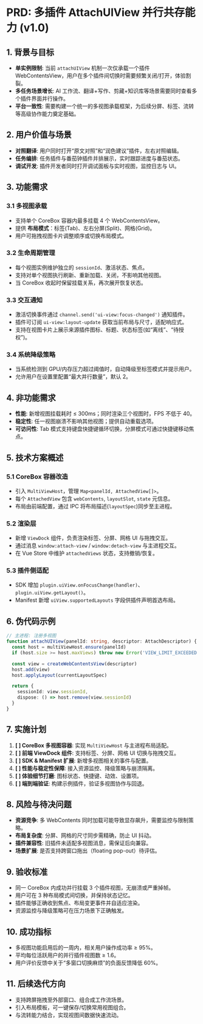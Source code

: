 # PRD: 多插件 AttachUIView 并行共存能力 (v1.0)

## 1. 背景与目标

- **单实例限制**: 当前 `attachUIView` 机制一次仅承载一个插件 WebContentsView，用户在多个插件间切换时需要频繁关闭/打开，体验割裂。
- **多任务场景增长**: AI 工作流、翻译+写作、剪藏+知识库等场景需要同时查看多个插件界面并行操作。
- **平台一致性**: 需要构建一个统一的多视图承载框架，为后续分屏、标签、流转等高级协作能力奠定基础。

## 2. 用户价值与场景

- **对照翻译**: 用户同时打开“原文对照”和“润色建议”插件，左右对照编辑。
- **任务编排**: 任务插件与番茄钟插件并排展示，实时跟踪进度与番茄状态。
- **调试开发**: 插件开发者同时打开调试面板与实时视图，监控日志与 UI。

## 3. 功能需求

### 3.1 多视图承载

- 支持单个 CoreBox 容器内最多挂载 4 个 WebContentsView。
- 提供 **布局模式**：标签(Tab)、左右分屏(Split)、网格(Grid)。
- 用户可拖拽视图卡片调整顺序或切换布局模式。

### 3.2 生命周期管理

- 每个视图实例维护独立的 `sessionId`、激活状态、焦点。
- 支持对单个视图执行刷新、重新加载、关闭，不影响其他视图。
- 当 CoreBox 收起时保留挂载关系，再次展开恢复状态。

### 3.3 交互通知

- 激活切换事件通过 `channel.send('ui-view:focus-changed')` 通知插件。
- 插件可订阅 `ui-view:layout-update` 获取当前布局与尺寸，适配响应式。
- 支持在视图卡片上展示来源插件图标、标题、状态标签(如“离线”、“待授权”)。

### 3.4 系统降级策略

- 当系统检测到 GPU/内存压力超过阈值时，自动降级至标签模式并提示用户。
- 允许用户在设置里配置“最大并行数量”，默认 2。

## 4. 非功能需求

- **性能**: 新增视图挂载耗时 ≤ 300ms；同时渲染三个视图时，FPS 不低于 40。
- **稳定性**: 任一视图崩溃不影响其他视图；提供自动重载选项。
- **可访问性**: Tab 模式支持键盘快捷键循环切换，分屏模式可通过快捷键移动焦点。

## 5. 技术方案概述

### 5.1 CoreBox 容器改造

- 引入 `MultiViewHost`，管理 `Map<panelId, AttachedView[]>`。
- 每个 `AttachedView` 包含 `webContents`, `layoutSlot`, `state` 元信息。
- 布局由前端配置，通过 IPC 将布局描述(`layoutSpec`)同步至主进程。

### 5.2 渲染层

- 新增 `ViewDock` 组件，负责渲染标签、分屏、网格 UI 与拖拽交互。
- 通过消息 `window:attach-view` / `window:detach-view` 与主进程交互。
- 在 Vue Store 中维护 `attachedViews` 状态，支持撤销/恢复。

### 5.3 插件侧适配

- SDK 增加 `plugin.uiView.onFocusChange(handler)`、`plugin.uiView.getLayout()`。
- Manifest 新增 `uiView.supportedLayouts` 字段供插件声明首选布局。

## 6. 伪代码示例

```ts
// 主进程: 注册多视图
function attachUIView(panelId: string, descriptor: AttachDescriptor) {
  const host = multiViewHost.ensure(panelId)
  if (host.size >= host.maxViews) throw new Error('VIEW_LIMIT_EXCEEDED')

  const view = createWebContentsView(descriptor)
  host.add(view)
  host.applyLayout(currentLayoutSpec)

  return {
    sessionId: view.sessionId,
    dispose: () => host.remove(view.sessionId)
  }
}
```

## 7. 实施计划

1. **[ ] CoreBox 多视图容器**: 实现 `MultiViewHost` 与主进程布局适配。
2. **[ ] 前端 ViewDock 组件**: 支持标签、分屏、网格 UI 切换与拖拽交互。
3. **[ ] SDK & Manifest 扩展**: 新增多视图相关的事件与配置。
4. **[ ] 性能与稳定性保障**: 接入资源监控、降级策略与崩溃隔离。
5. **[ ] 体验细节打磨**: 图标状态、快捷键、动效、设置项。
6. **[ ] 端到端验证**: 构建示例插件，验证多视图协作与回退。

## 8. 风险与待决问题

- **资源竞争**: 多 WebContents 同时加载可能导致显存飙升，需要监控与限制策略。
- **布局复杂度**: 分屏、网格的尺寸同步需精确，防止 UI 抖动。
- **插件兼容性**: 旧插件未适配多视图消息，需保证后向兼容。
- **场景扩展**: 是否支持跨窗口拖出（floating pop-out）待评估。

## 9. 验收标准

- 同一 CoreBox 内成功并行挂载 3 个插件视图，无崩溃或严重掉帧。
- 用户可在 3 种布局模式间切换，并保持状态记忆。
- 插件能够正确收到焦点、布局变更事件并自适应渲染。
- 资源监控与降级策略可在压力场景下正确触发。

## 10. 成功指标

- 多视图功能启用后的一周内，相关用户操作成功率 ≥ 95%。
- 平均每位活跃用户的并行插件视图数 ≥ 1.6。
- 用户评价反馈中关于“多窗口切换麻烦”的负面反馈降低 60%。

## 11. 后续迭代方向

- 支持跨屏拖拽至外部窗口、组合成工作流场景。
- 引入布局模板，可一键保存/切换常用视图组合。
- 与流转能力结合，实现视图间数据快速流动。
